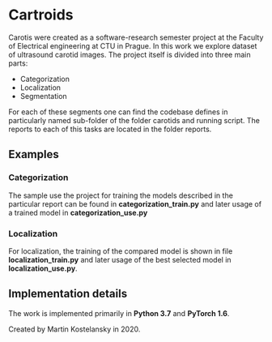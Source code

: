 # Cartroids

Carotis were created as a software-research semester project at the Faculty
of Electrical engineering at CTU in Prague. In this work we explore dataset
of ultrasound carotid images. The project itself is divided into three main 
parts:

* Categorization
* Localization
* Segmentation
  
For each of these segments one can find the codebase defines in particularly 
named sub-folder of the folder carotids and running script. The reports to each 
of this tasks are located in the folder reports.

## Examples

### Categorization

The sample use the project for training the models described in the particular 
report can be found in **categorization_train.py** and later usage of a trained
model in **categorization_use.py**

### Localization

For localization, the training of the compared model is shown in file
**localization_train.py** and later usage of the best selected model in
 **localization_use.py**.

## Implementation details

The work is implemented primarily in **Python 3.7** and **PyTorch 1.6**.

Created by Martin Kostelansky in 2020.
